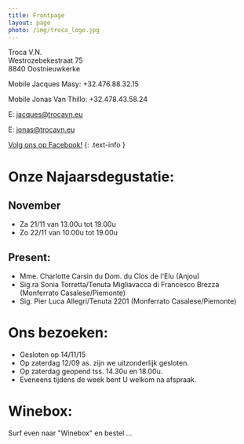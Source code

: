 ```yaml
---
title: Frontpage 
layout: page
photo: /img/troca_logo.jpg
---
```

Troca V.N.  
Westrozebekestraat 75  
8840 Oostnieuwkerke

Mobile Jacques Masy: +32.476.88.32.15
 
Mobile Jonas Van Thillo: +32.478.43.58.24
 
E: jacques@trocavn.eu

E: jonas@trocavn.eu

[Volg ons op Facebook!](http://www.facebook.be/TrocaVinsNaturels)
{: .text-info }

Onze Najaarsdegustatie:
========================
November
--------
* Za 21/11 van 13.00u tot 19.00u
* Zo 22/11 van 10.00u tot 19.00u

Present:
--------
* Mme. Charlotte Carsin du Dom. du Clos de l'Elu (Anjou)
* Sig.ra Sonia Torretta/Tenuta Migliavacca di Francesco Brezza (Monferrato Casalese/Piemonte)
* Sig. Pier Luca Allegri/Tenuta 2201 (Monferrato Casalese/Piemonte)

Ons bezoeken:
=============
* Gesloten op 14/11/15
* Op zaterdag 12/09 as. zijn we uitzonderlijk gesloten. 
* Op zaterdag geopend tss. 14.30u en 18.00u.
* Eveneens tijdens de week bent U welkom na afspraak.

Winebox:
========
Surf even naar "Winebox" en bestel ...







